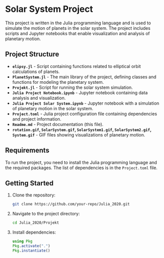 # Solar System Project

This project is written in the Julia programming language and is used to simulate the motion of planets in the solar system. The project includes scripts and Jupyter notebooks that enable visualization and analysis of planetary motion.

## Project Structure

- **`elipsy.jl`** - Script containing functions related to elliptical orbit calculations of planets.
- **`PlanetSystem.jl`** - The main library of the project, defining classes and functions for modeling the planetary system.
- **`Projekt.jl`** - Script for running the solar system simulation.
- **`Julia Project Notebook.ipynb`** - Jupyter notebook containing data analysis and visualization.
- **`Julia Project Solar System.ipynb`** - Jupyter notebook with a simulation of planetary motion in the solar system.
- **`Project.toml`** - Julia project configuration file containing dependencies and project information.
- **`Readme.md`** - Project documentation (this file).
- **`rotation.gif`, `SolarSystem.gif`, `SolarSystem1.gif`, `SolarSystem2.gif`, `System.gif`** - GIF files showing visualizations of planetary motion.

## Requirements

To run the project, you need to install the Julia programming language and the required packages. The list of dependencies is in the `Project.toml` file.

## Getting Started
1. Clone the repository:
    ```bash
    git clone https://github.com/your-repo/Julia_2020.git
    ```
2. Navigate to the project directory:
    ```bash
    cd Julia_2020/Projekt
    ```
3. Install dependencies:
    ```julia
    using Pkg
    Pkg.activate(".")
    Pkg.instantiate()
    ```
